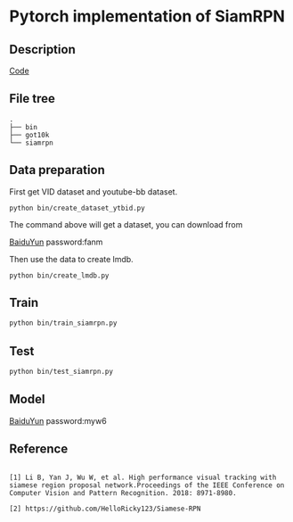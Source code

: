 # Pytorch implementation of SiamRPN

## Description
[Code](https://github.com/HonglinChu/SiamRPN)

## File tree
```
.
├── bin
├── got10k
└── siamrpn
```

## Data preparation
First get VID dataset and youtube-bb dataset. 
```
python bin/create_dataset_ytbid.py 
```
The command above will get a dataset, you can download from 

[BaiduYun](https://pan.baidu.com/s/1uPmigK3-O9gPWeWAis_D4g) password:fanm

Then use the data to create lmdb.
```
python bin/create_lmdb.py
```
## Train
```bash
python bin/train_siamrpn.py 
```
## Test
```bash
python bin/test_siamrpn.py 
```

## Model

[BaiduYun](https://pan.baidu.com/s/1tENmHYBzomQE31DO5PCmcQ)  password:myw6

## Reference
```

[1] Li B, Yan J, Wu W, et al. High performance visual tracking with siamese region proposal network.Proceedings of the IEEE Conference on Computer Vision and Pattern Recognition. 2018: 8971-8980.

[2] https://github.com/HelloRicky123/Siamese-RPN

```

